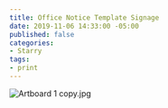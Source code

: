 ```yaml
---
title: Office Notice Template Signage
date: 2019-11-06 14:33:00 -05:00
published: false
categories:
- Starry
tags:
- print
---
```


![Artboard 1 copy.jpg](/uploads/Artboard%201%20copy.jpg)